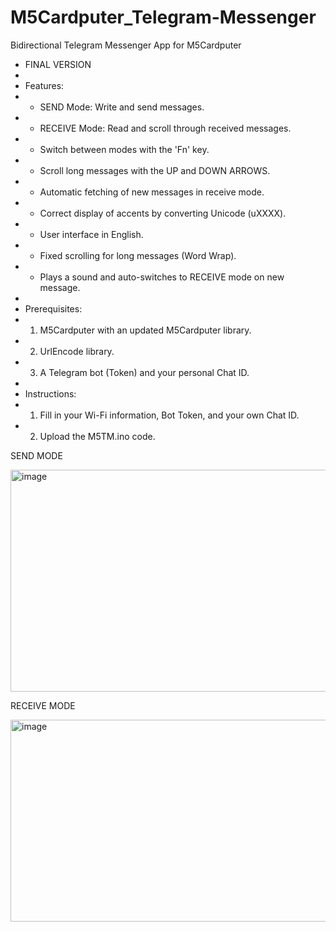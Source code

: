 # M5Cardputer_Telegram-Messenger
Bidirectional Telegram Messenger App for M5Cardputer

 * FINAL VERSION
 *
 * Features:
 * - SEND Mode: Write and send messages.
 * - RECEIVE Mode: Read and scroll through received messages.
 * - Switch between modes with the 'Fn' key.
 * - Scroll long messages with the UP and DOWN ARROWS.
 * - Automatic fetching of new messages in receive mode.
 * - Correct display of accents by converting Unicode (uXXXX).
 * - User interface in English.
 * - Fixed scrolling for long messages (Word Wrap).
 * - Plays a sound and auto-switches to RECEIVE mode on new message.
 *
 * Prerequisites:
 * 1. M5Cardputer with an updated M5Cardputer library.
 * 2. UrlEncode library.
 * 3. A Telegram bot (Token) and your personal Chat ID.
 *
 * Instructions:
 * 1. Fill in your Wi-Fi information, Bot Token, and your own Chat ID.
 * 2. Upload the M5TM.ino code.
  


      


SEND MODE

<img width="528" height="355" alt="image" src="https://github.com/user-attachments/assets/6c3d789c-02d1-4b5f-af0f-0624d2fbca3c" />


RECEIVE MODE

<img width="525" height="323" alt="image" src="https://github.com/user-attachments/assets/a193f489-1bc6-46d9-886d-920433713847" />

